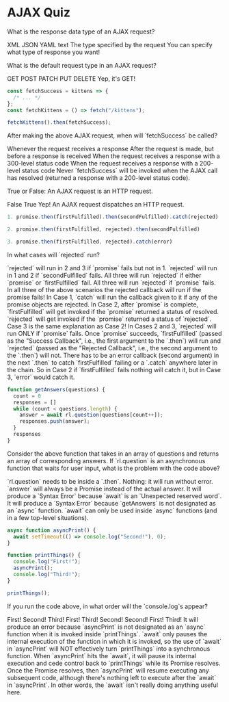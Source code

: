 # AJAX Quiz

<quiz>
  <question>
    <p>What is the response data type of an AJAX request?</p>
    <answer>XML</answer>
    <answer>JSON</answer>
    <answer>YAML</answer>
    <answer>text</answer>
    <answer correct>The type specified by the request</answer>
    <explanation>You can specify what type of response you want!</explanation>
  </question>
</quiz>

<quiz>
  <question>
    <p>What is the default request type in an AJAX request?</p>
    <answer correct>GET</answer>
    <answer>POST</answer>
    <answer>PATCH</answer>
    <answer>PUT</answer>
    <answer>DELETE</answer>
    <explanation>Yep, it's GET!</explanation>
  </question>
</quiz>

```js
const fetchSuccess = kittens => {
  /* ... */
};
const fetchKittens = () => fetch("/kittens");

fetchKittens().then(fetchSuccess);
```

<quiz>
  <question>
    <p>After making the above AJAX request, when will `fetchSuccess` be called?</p>
    <answer>Whenever the request receives a response</answer>
    <answer>After the request is made, but before a response is received</answer>
    <answer>When the request receives a response with a 300-level status code</answer>
    <answer correct>When the request receives a response with a 200-level status code</answer>
    <answer>Never</answer>
    <explanation>`fetchSuccess` will be invoked when the AJAX call has resolved (returned a response with a 200-level status code).</explanation>
  </question>
</quiz>

<quiz>
  <question>
    <p>True or False: An AJAX request is an HTTP request.</p>
    <answer>False</answer>
    <answer correct>True</answer>
    <explanation>Yep! An AJAX request dispatches an HTTP request.</explanation>
  </question>
</quiz>

```js
1. promise.then(firstFulfilled).then(secondFulfilled).catch(rejected)

2. promise.then(firstFulfilled, rejected).then(secondFulfilled)

3. promise.then(firstFulfilled, rejected).catch(error)
```

<quiz>
  <question>
    <p>In what cases will `rejected` run?</p>
    <answer>`rejected` will run in 2 and 3 if `promise` fails but not in 1.</answer>
    <answer>`rejected` will run in 1 and 2 if `secondFulfilled` fails.</answer>
    <answer>All three will run `rejected` if either `promise` or `firstFulfilled` fail.</answer>
    <answer correct>All three will run `rejected` if `promise` fails.</answer>
    <explanation>In all three of the above scenarios the rejected callback will run if the promise fails! In Case 1, `catch` will run the callback given to it if any of the promise objects are rejected. In Case 2, after `promise` is complete, `firstFulfilled` will get invoked if the `promise` returned a status of resolved.  `rejected` will get invoked if the `promise` returned a status of `rejected`.  Case 3 is the same explanation as Case 2!  In Cases 2 and 3, `rejected` will run ONLY if `promise` fails. Once `promise` succeeds, `firstFulfilled` (passed as the "Success Callback", i.e., the first argument to the `.then`) will run and `rejected` (passed as the "Rejected Callback", i.e., the second argument to the `.then`) will not. There has to be an error callback (second argument) in the next `.then` to catch `firstFulfilled` failing or a `.catch` anywhere later in the chain. So in Case 2 if `firstFulfilled` fails nothing will catch it, but in Case 3, `error` would catch it.</explanation>
  </question>
</quiz>

```js
function getAnswers(questions) {
  count = 0
  responses = []
  while (count < questions.length) {
    answer = await rl.question(questions[count++]);
    responses.push(answer);
  }
  responses
}
```

<quiz>
  <question>
    <p>Consider the above function that takes in an array of questions and returns an array of corresponding answers. If `rl.question` is an asynchronous function that waits for user input, what is the problem with the code above?</p>
    <answer>`rl.question` needs to be inside a `.then`.</answer>
    <answer>Nothing: it will run without error.</answer>
    <answer>`answer` will always be a Promise instead of the actual answer.</answer>
    <answer correct>It will produce a `Syntax Error` because `await` is an `Unexpected reserved word`.</answer>
    <explanation>It will produce a `Syntax Error` because `getAnswers` is not designated as an `async` function. `await` can only be used inside `async` functions (and in a few top-level situations).</explanation>
  </question>
</quiz>

```js
async function asyncPrint() {
  await setTimeout(() => console.log("Second!"), 0);
}

function printThings() {
  console.log("First!");
  asyncPrint();
  console.log("Third!");
}

printThings();
```

<quiz>
  <question>
    <p>If you run the code above, in what order will the `console.log`s appear?</p>
    <answer>First! Second! Third!</answer>
    <answer correct>First! Third! Second!</answer>
    <answer>Second! First! Third!</answer>
    <answer>It will produce an error because `asyncPrint` is not designated as an `async` function when it is invoked inside `printThings`.</answer>
    <explanation>`await` only pauses the internal execution of the function in which it is invoked, so the use of `await` in `asyncPrint` will NOT effectively turn `printThings` into a synchronous function. When `asyncPrint` hits the `await`, it will pause its internal execution and cede control back to `printThings` while its Promise resolves. Once the Promise resolves, then `asyncPrint` will resume executing any subsequent code, although there's nothing left to execute after the `await` in `asyncPrint`. In other words, the `await` isn't really doing anything useful here.</explanation>
  </question>
</quiz>
